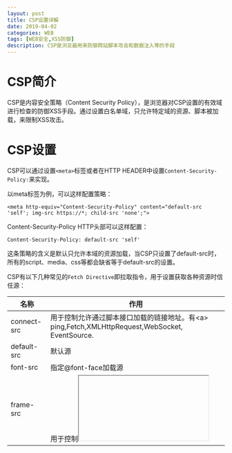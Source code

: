 ```yaml
---
layout: post
title: CSP设置详解
date: 2019-04-02
categories: WEB
tags: [WEB安全,XSS防御]
description: CSP是浏览器用来防御跨站脚本攻击和数据注入等的手段
---
```




# CSP简介

CSP是内容安全策略（Content Security Policy），是浏览器对CSP设置的有效域进行检查的防御XSS手段。通过设置白名单域，只允许特定域的资源、脚本被加载，来限制XSS攻击。

# CSP设置

CSP可以通过设置`<meta>`标签或者在HTTP HEADER中设置`Content-Security-Policy:`来实现。

以meta标签为例，可以这样配置策略：

    <meta http-equiv="Content-Security-Policy" content="default-src 'self'; img-src https://*; child-src 'none';">

Content-Security-Policy HTTP头部可以这样配置：

    Content-Security-Policy: default-src 'self'
    
这条策略的含义是默认只允许本域的资源加载，当CSP只设置了default-src时，所有的script、media、css等都会缺省等于default-src的设置。

CSP有以下几种常见的`Fetch Directive`即拉取指令，用于设置获取各种资源时信任源：


|名称|作用|
|-|-|
|connect-src|用于控制允许通过脚本接口加载的链接地址。有&lt;a&gt; ping,Fetch,XMLHttpRequest,WebSocket, EventSource.|
|default-src|默认源|
|font-src|指定@font-face加载源|
|frame-src|用于控制<frame><iframe>源|
|img-src|图片源|
|manifest-src|用于控制manifest加载|
|media-src|指定<audio><video>源|
|script-src|用于控制script标签加载的URL，和内联脚本事件句柄onclick，以及XSTL样式表|
|style-src|用于控制样式表的源|
|worker-src|用于限制worker线程|

每个拉取指令可以设置多个源，格式如下：

    Content-Security-Policy: style-src <source>;
    Content-Security-Policy: style-src <source> <source>;
    
源可以被设置成以下几种

-  <主机源>

主机源可以是IP或者域名，也可以用`*`作为通配符
例如：
```
http://*.example.com:
    Content-Security-Policy: default-src http://*.example.com;
    
mail.example.com:443
    Content-Security-Policy: default-src http://*.example.com;
    
https://store.example.com
    Content-Security-Policy: default-src https://store.example.com;
```
-  <协议>

协议可以是http或者https，也支持data、mediastream、blob、filesystem
```
    Content-Security-Policy: default-src https:;
```
-  'self'

只允许来自同一源的，符合同源策略的链接。

-  'unsafe-inline'

允许使用内联资源，包括<script>,javascript:URLS,onclick等事件句柄和内联样式<style>


-  'unsafe-eval'

允许使用`eval()`或者其他从字符串执行命令的方法,包括一下这些
```
eval()
Function()
当调用这些函数传递一个字符串时：window.setTimeout("alert(\"Hello World!\");", 500);
    window.setTimeout
    window.setInterval
    window.setImmediate
window.execScript  (IE < 11 only)
```
-  'none'

禁止任何URIs被加载
-  'nonce-&lt;base64-value&gt;'

通过指定nonce来加载源：

```
Content-Security-Policy: script-src 'nonce-2726c7f26c'
```
**这个设置将会只加载nonce=2726c7f26c的脚本**
```
<script nonce=2726c7f26c>
var inline=1;
</script>
```

-   '&lt;hash-algorithm&gt;-&lt;base64-value&gt;'

支持sha256，sha384和sha512，使用脚本或者样式的hash值的base64编码来指定脚本内容。下面的例子，通过指定hash算法和hash值的base64编码来设置允许的源。**需要注意的是前后的`<script>` `</script>`标签是不包括的**
```
Content-Security-Policy: script-src 'sha256-B2yPHKaXnvFWtRChIbabYmUBFZdVfKKXHbWtWidDVF8='
```
**通过指定hash值来加载固定的脚本**
```
<script>var inline = 1;</script>
```

-  'strict-dynamic'

将会信任一个已明确标记的脚本，配合nonce或者hash使用，将会信任所有被根脚本加载的脚本。同时，任何白名单以及 'self' 'unsafe-inline'将会被忽略。

-  'report-sample'

需要一个违例代码的示例，将会包含在违例报告中。


# CSP测试
使用`Content-Security-Policy-Report-Only`，当违反CSP的源被加载时发送违例报告。通过设置`report-uri`或`report-to`来确定违例报告发送的网址，这个报告将会通过HTTP POST来发送。

```
Content-Security-Policy: default-src https:; report-uri /csp-violation-report-endpoint/
```

# 绕过CSP

* 通过frame或者iframe来加载未使用CSP的页面
* 某些网站非200的返回页面未设置CSP，通过构造超长URL或者超大cookie来造成报错，现代浏览器能处理的最大URL和cookie普遍比服务器要长。
